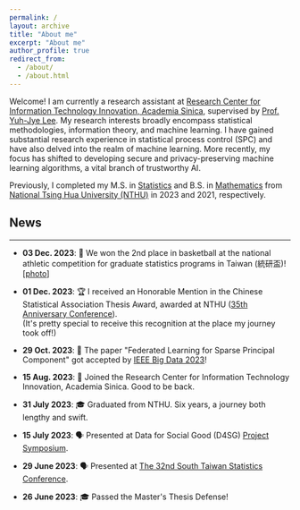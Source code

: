 ```yaml
---
permalink: /
layout: archive
title: "About me"
excerpt: "About me"
author_profile: true
redirect_from: 
  - /about/
  - /about.html
---
```


Welcome! I am currently a research assistant at [Research Center for Information Technology Innovation, Academia Sinica](https://www.citi.sinica.edu.tw/en/), supervised by [Prof. Yuh-Jye Lee](https://www.citi.sinica.edu.tw/pages/yuh-jye/contact_en.html). My research interests broadly encompass statistical methodologies, information theory, and machine learning. I have gained substantial research experience in statistical process control (SPC) and have also delved into the realm of machine learning. More recently, my focus has shifted to developing secure and privacy-preserving machine learning algorithms, a vital branch of trustworthy AI.

Previously, I completed my M.S. in [Statistics](https://stat.site.nthu.edu.tw/) and B.S. in [Mathematics](https://www.math.nthu.edu.tw) from [National Tsing Hua University (NTHU)](https://www.nthu.edu.tw) in 2023 and 2021, respectively.

## News

------

* **03 Dec. 2023**: 🏀 We won the 2nd place in basketball at the national athletic competition for graduate statistics programs in Taiwan (統研盃)! [[photo](/images/basketball.jpeg)]

* **01 Dec. 2023**: 🏆 I received an Honorable Mention in the Chinese Statistical Association Thesis Award, awarded at NTHU ([35th Anniversary Conference](https://sites.google.com/gapp.nthu.edu.tw/csa2023/%E9%A6%96%E9%A0%81?authuser=0)). \
(It's pretty special to receive this recognition at the place my journey took off!)

* **29 Oct. 2023**: 📝 The paper "Federated Learning for Sparse Principal Component" got accepted by [IEEE Big Data 2023](https://bigdataieee.org/BigData2023/)!

* **15 Aug. 2023**: 💼 Joined the Research Center for Information Technology Innovation, Academia Sinica. Good to be back.

* **31 July 2023**: 🎓 Graduated from NTHU. Six years, a journey both lengthy and swift.

* **15 July 2023**: 🗣️ Presented at Data for Social Good (D4SG) [Project Symposium](https://d4sg.org/events/d4sg-fellowship-2023-unveiling-party/).

* **29 June 2023**: 🗣️ Presented at [The 32nd South Taiwan Statistics Conference](http://stsc32.com:8000/index).

* **26 June 2023**: 🎓 Passed the Master's Thesis Defense!

<!-- * **Date**: 🎉 Announcement -->


<!-- Getting started
======
1. Register a GitHub account if you don't have one and confirm your e-mail (required!)
1. Fork [this repository](https://github.com/academicpages/academicpages.github.io) by clicking the "fork" button in the top right. 
1. Go to the repository's settings (rightmost item in the tabs that start with "Code", should be below "Unwatch"). Rename the repository "[your GitHub username].github.io", which will also be your website's URL.
1. Set site-wide configuration and create content & metadata (see below -- also see [this set of diffs](http://archive.is/3TPas) showing what files were changed to set up [an example site](https://getorg-testacct.github.io) for a user with the username "getorg-testacct")
1. Upload any files (like PDFs, .zip files, etc.) to the files/ directory. They will appear at https://[your GitHub username].github.io/files/example.pdf.  
1. Check status by going to the repository settings, in the "GitHub pages" section

Site-wide configuration
------
The main configuration file for the site is in the base directory in [_config.yml](https://github.com/academicpages/academicpages.github.io/blob/master/_config.yml), which defines the content in the sidebars and other site-wide features. You will need to replace the default variables with ones about yourself and your site's github repository. The configuration file for the top menu is in [_data/navigation.yml](https://github.com/academicpages/academicpages.github.io/blob/master/_data/navigation.yml). For example, if you don't have a portfolio or blog posts, you can remove those items from that navigation.yml file to remove them from the header. 

Create content & metadata
------
For site content, there is one markdown file for each type of content, which are stored in directories like _publications, _talks, _posts, _teaching, or _pages. For example, each talk is a markdown file in the [_talks directory](https://github.com/academicpages/academicpages.github.io/tree/master/_talks). At the top of each markdown file is structured data in YAML about the talk, which the theme will parse to do lots of cool stuff. The same structured data about a talk is used to generate the list of talks on the [Talks page](https://academicpages.github.io/talks), each [individual page](https://academicpages.github.io/talks/2012-03-01-talk-1) for specific talks, the talks section for the [CV page](https://academicpages.github.io/cv), and the [map of places you've given a talk](https://academicpages.github.io/talkmap.html) (if you run this [python file](https://github.com/academicpages/academicpages.github.io/blob/master/talkmap.py) or [Jupyter notebook](https://github.com/academicpages/academicpages.github.io/blob/master/talkmap.ipynb), which creates the HTML for the map based on the contents of the _talks directory).

**Markdown generator**

I have also created [a set of Jupyter notebooks](https://github.com/academicpages/academicpages.github.io/tree/master/markdown_generator
) that converts a CSV containing structured data about talks or presentations into individual markdown files that will be properly formatted for the academicpages template. The sample CSVs in that directory are the ones I used to create my own personal website at stuartgeiger.com. My usual workflow is that I keep a spreadsheet of my publications and talks, then run the code in these notebooks to generate the markdown files, then commit and push them to the GitHub repository.

How to edit your site's GitHub repository
------
Many people use a git client to create files on their local computer and then push them to GitHub's servers. If you are not familiar with git, you can directly edit these configuration and markdown files directly in the github.com interface. Navigate to a file (like [this one](https://github.com/academicpages/academicpages.github.io/blob/master/_talks/2012-03-01-talk-1.md) and click the pencil icon in the top right of the content preview (to the right of the "Raw | Blame | History" buttons). You can delete a file by clicking the trashcan icon to the right of the pencil icon. You can also create new files or upload files by navigating to a directory and clicking the "Create new file" or "Upload files" buttons. 

Example: editing a markdown file for a talk
![Editing a markdown file for a talk](/images/editing-talk.png)

For more info
------
More info about configuring academicpages can be found in [the guide](https://academicpages.github.io/markdown/). The [guides for the Minimal Mistakes theme](https://mmistakes.github.io/minimal-mistakes/docs/configuration/) (which this theme was forked from) might also be helpful. -->
